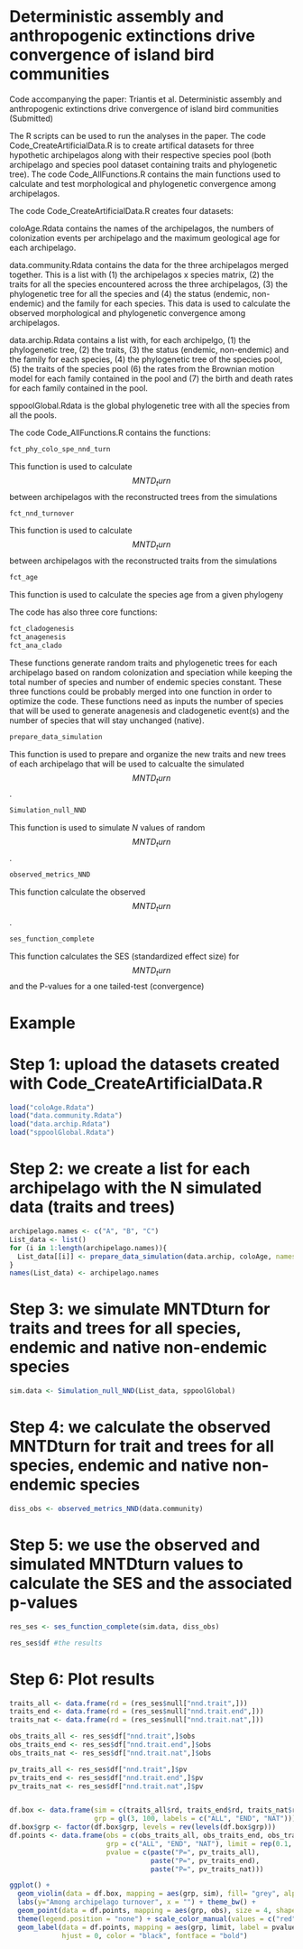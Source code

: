 # Deterministic assembly and anthropogenic extinctions drive convergence of island bird communities

Code accompanying the paper: Triantis et al. Deterministic assembly and anthropogenic extinctions drive convergence of island bird communities (Submitted)

The R scripts can be used to run the analyses in the paper. The code Code_CreateArtificialData.R is to create artifical datasets for three hypothetic archipelagos along with their respective species pool (both archipelago and species pool dataset containing traits and phylogenetic tree). The code Code_AllFunctions.R contains the main functions used to calculate and test morphological and phylogenetic convergence among archipelagos.

The code Code_CreateArtificialData.R creates four datasets:

coloAge.Rdata contains the names of the archipelagos, the numbers of colonization events per archipelago and the maximum geological age for each archipelago.

data.community.Rdata contains the data for the three archipelagos merged together. This is a list with (1) the archipelagos x species matrix, (2) the traits for all the species encountered across the three archipelagos, (3) the phylogenetic tree for all the species and (4) the status (endemic, non-endemic) and the family for each species. This data is used to calculate the observed morphological and phylogenetic convergence among archipelagos.  

data.archip.Rdata contains a list with, for each archipelgo, (1) the phylogenetic tree, (2) the traits, (3) the status (endemic, non-endemic) and the family for each species, (4) the phylogenetic tree of the species pool, (5) the traits of the species pool (6) the rates from the Brownian motion model for each family contained in the pool and (7) the birth and death rates for each family contained in the pool.

sppoolGlobal.Rdata is the global phylogenetic tree with all the species from all the pools.

The code Code_AllFunctions.R contains the functions:
``` r
fct_phy_colo_spe_nnd_turn
```
This function is used to calculate $$MNTD_turn$$ between archipelagos with the reconstructed trees from the simulations
``` r
fct_nnd_turnover
```
This function is used to calculate $$MNTD_turn$$ between archipelagos with the reconstructed traits from the simulations
``` r
fct_age
```
This function is used to calculate the species age from a given phylogeny


The code has also three core functions:
``` r
fct_cladogenesis
fct_anagenesis
fct_ana_clado
```
These functions generate random traits and phylogenetic trees for each archipelago based on random colonization and speciation while keeping the total number of species and number of endemic species constant. These three functions could be probably merged into one function in order to optimize the code. These functions need as inputs the number of species that will be used to generate anagenesis and cladogenetic event(s) and the number of species that will stay unchanged (native).

``` r
prepare_data_simulation
```
This function is used to prepare and organize the new traits and new trees of each archipelago that will be used to calcualte the simulated $$MNTD_turn$$.

``` r
Simulation_null_NND
```
This function is used to simulate _N_ values of random $$MNTD_turn$$.

``` r
observed_metrics_NND
```
This function calculate the observed $$MNTD_turn$$.
``` r
ses_function_complete
```
This function calculates the SES (standardized effect size) for $$MNTD_turn$$ and the P-values for a one tailed-test (convergence)

# Example

# Step 1: upload the datasets created with Code_CreateArtificialData.R

``` r
load("coloAge.Rdata")
load("data.community.Rdata")
load("data.archip.Rdata")
load("sppoolGlobal.Rdata")
```

# Step 2: we create a list for each archipelago with the N simulated data (traits and trees)
``` r
archipelago.names <- c("A", "B", "C")
List_data <- list()
for (i in 1:length(archipelago.names)){
  List_data[[i]] <- prepare_data_simulation(data.archip, coloAge, names = archipelago.names[i], nsim=100, verbose = T)
}
names(List_data) <- archipelago.names
```
# Step 3: we simulate MNTDturn for traits and trees for all species, endemic and native non-endemic species
``` r
sim.data <- Simulation_null_NND(List_data, sppoolGlobal)
```

# Step 4: we calculate the observed MNTDturn for trait and trees for all species, endemic and native non-endemic species 
``` r
diss_obs <- observed_metrics_NND(data.community)
```
# Step 5: we use the observed and simulated MNTDturn values to calculate the SES and the associated p-values
``` r
res_ses <- ses_function_complete(sim.data, diss_obs)

res_ses$df #the results
```
# Step 6: Plot results
``` r
traits_all <- data.frame(rd = (res_ses$null["nnd.trait",]))
traits_end <- data.frame(rd = (res_ses$null["nnd.trait.end",]))
traits_nat <- data.frame(rd = (res_ses$null["nnd.trait.nat",]))

obs_traits_all <- res_ses$df["nnd.trait",]$obs
obs_traits_end <- res_ses$df["nnd.trait.end",]$obs
obs_traits_nat <- res_ses$df["nnd.trait.nat",]$obs

pv_traits_all <- res_ses$df["nnd.trait",]$pv
pv_traits_end <- res_ses$df["nnd.trait.end",]$pv
pv_traits_nat <- res_ses$df["nnd.trait.nat",]$pv


df.box <- data.frame(sim = c(traits_all$rd, traits_end$rd, traits_nat$rd), 
                     grp = gl(3, 100, labels = c("ALL", "END", "NAT")))
df.box$grp <- factor(df.box$grp, levels = rev(levels(df.box$grp)))
df.points <- data.frame(obs = c(obs_traits_all, obs_traits_end, obs_traits_nat), 
                        grp = c("ALL", "END", "NAT"), limit = rep(0.1, 3), 
                        pvalue = c(paste("P=", pv_traits_all), 
                                   paste("P=", pv_traits_end),
                                   paste("P=", pv_traits_nat)))

ggplot() + 
  geom_violin(data = df.box, mapping = aes(grp, sim), fill= "grey", alpha=0.6, color = NA)  + coord_flip() +
  labs(y="Among archipelago turnover", x = "") + theme_bw() + 
  geom_point(data = df.points, mapping = aes(grp, obs), size = 4, shape = 19, alpha=1) + 
  theme(legend.position = "none") + scale_color_manual(values = c("red")) + 
  geom_label(data = df.points, mapping = aes(grp, limit, label = pvalue), size = 2, 
             hjust = 0, color = "black", fontface = "bold") 
```
















